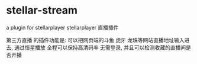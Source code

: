 # stellar-stream 
a plugin for stellarplayer
stellarplayer 直播插件

第三方直播 的插件功能是:
可以把网页端的斗鱼 虎牙 龙珠等网站直播地址输入进去, 通过恒星播放
全程可以保持高清码率 无需登录, 
并且可以检测收藏的直播间是否开播
